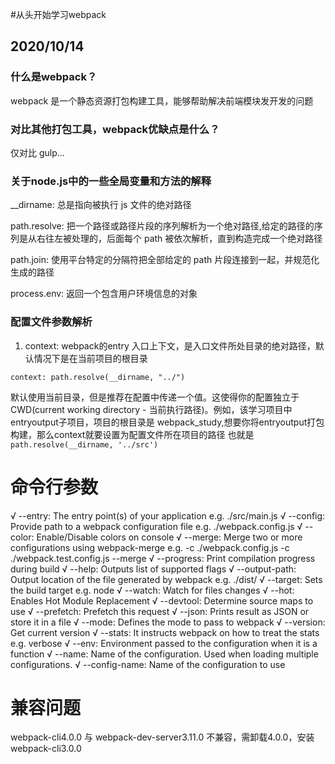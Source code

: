 #从头开始学习webpack
## 2020/10/14
### 什么是webpack？

webpack 是一个静态资源打包构建工具，能够帮助解决前端模块发开发的问题

### 对比其他打包工具，webpack优缺点是什么？

仅对比 gulp...

### 关于node.js中的一些全局变量和方法的解释

__dirname: 总是指向被执行 js 文件的绝对路径

path.resolve: 把一个路径或路径片段的序列解析为一个绝对路径,给定的路径的序列是从右往左被处理的，后面每个 path 被依次解析，直到构造完成一个绝对路径

path.join: 使用平台特定的分隔符把全部给定的 path 片段连接到一起，并规范化生成的路径

process.env: 返回一个包含用户环境信息的对象

### 配置文件参数解析

1. context: webpack的entry 入口上下文，是入口文件所处目录的绝对路径，默认情况下是在当前项目的根目录

```context: path.resolve(__dirname, "../")```

默认使用当前目录，但是推荐在配置中传递一个值。这使得你的配置独立于 CWD(current working directory - 当前执行路径)。例如，该学习项目中entryoutput子项目，项目的根目录是 webpack_study,想要你将entryoutput打包构建，那么context就要设置为配置文件所在项目的路径 也就是
``` path.resolve(__dirname, '../src') ```

# 命令行参数

√ --entry: The entry point(s) of your application e.g. ./src/main.js
√ --config: Provide path to a webpack configuration file e.g. ./webpack.config.js
√ --color: Enable/Disable colors on console
√ --merge: Merge two or more configurations using webpack-merge e.g. -c ./webpack.config.js -c ./webpack.test.config.js --merge
√ --progress: Print compilation progress during build
√ --help: Outputs list of supported flags
√ --output-path: Output location of the file generated by webpack e.g. ./dist/
√ --target: Sets the build target e.g. node
√ --watch: Watch for files changes
√ --hot: Enables Hot Module Replacement
√ --devtool: Determine source maps to use
√ --prefetch: Prefetch this request
√ --json: Prints result as JSON or store it in a file
√ --mode: Defines the mode to pass to webpack
√ --version: Get current version
√ --stats: It instructs webpack on how to treat the stats e.g. verbose
√ --env: Environment passed to the configuration when it is a function
√ --name: Name of the configuration. Used when loading multiple configurations.
√ --config-name: Name of the configuration to use

# 兼容问题

webpack-cli4.0.0 与 webpack-dev-server3.11.0 不兼容，需卸载4.0.0，安装webpack-cli3.0.0 